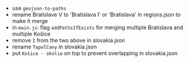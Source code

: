 - use `geojson-to-paths`
- rename Bratislave V to 'Bratislava I' or 'Bratislava' in regions.json to make it merge 
- in `main.js`: flag `addPathsIfExists` for merging multiple Bratislava and multiple Košice
- remove `I` from the two above in slovakia.json
- rename `Topoľčany` in slovakia.json
- put `Košice - okolie` on top to prevent overlapping in slovakia.json